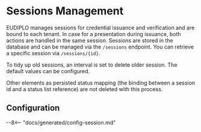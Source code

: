 # Sessions Management

EUDIPLO manages sessions for credential issuance and verification and are bound
to each tenant. In case for a presentation during issuance, both actions are
handled in the same session. Sessions are stored in the database and can be
managed via the `/sessions` endpoint. You can retrieve a specific session via
`/sessions/{id}`.

To tidy up old sessions, an interval is set to delete older session. The default
values can be configured.

Other elements as persisted status mapping (the binding between a session id and
a status list reference) are not deleted with this process.

## Configuration

--8<-- "docs/generated/config-session.md"
